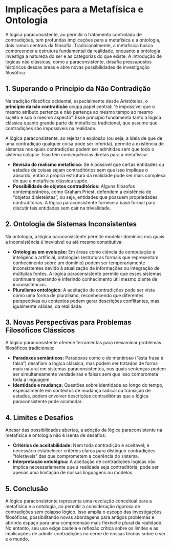 # Implicações para a Metafísica e Ontologia

A lógica paraconsistente, ao permitir o tratamento controlado de contradições, tem profundas implicações para a metafísica e a ontologia, dois ramos centrais da filosofia. Tradicionalmente, a metafísica busca compreender a estrutura fundamental da realidade, enquanto a ontologia investiga a natureza do ser e as categorias do que existe. A introdução de lógicas não clássicas, como a paraconsistente, desafia pressupostos históricos dessas áreas e abre novas possibilidades de investigação filosófica.

## 1. Superando o Princípio da Não Contradição

Na tradição filosófica ocidental, especialmente desde Aristóteles, o **princípio da não contradição** ocupa papel central: “é impossível que o mesmo atributo pertença e não pertença ao mesmo tempo ao mesmo sujeito e sob o mesmo aspecto”. Esse princípio fundamenta tanto a lógica clássica quanto grande parte da metafísica tradicional, que assume que contradições são impossíveis na realidade.

A lógica paraconsistente, ao rejeitar a explosão (ou seja, a ideia de que de uma contradição qualquer coisa pode ser inferida), permite a existência de sistemas nos quais contradições podem ser admitidas sem que todo o sistema colapse. Isso tem consequências diretas para a metafísica:

- **Revisão do realismo metafísico:** Se é possível que certas entidades ou estados de coisas sejam contraditórios sem que isso implique o absurdo, então a própria estrutura da realidade pode ser mais complexa do que a metafísica clássica supõe.
- **Possibilidade de objetos contraditórios:** Alguns filósofos contemporâneos, como Graham Priest, defendem a existência de “objetos dialeteístas”, ou seja, entidades que possuem propriedades contraditórias. A lógica paraconsistente fornece a base formal para discutir tais entidades sem cair na trivialidade.

## 2. Ontologia de Sistemas Inconsistentes

Na ontologia, a lógica paraconsistente permite modelar domínios nos quais a inconsistência é inevitável ou até mesmo constitutiva:

- **Ontologias em evolução:** Em áreas como ciência da computação e inteligência artificial, ontologias (estruturas formais que representam conhecimento sobre um domínio) podem ser temporariamente inconsistentes devido à atualização de informações ou integração de múltiplas fontes. A lógica paraconsistente permite que esses sistemas continuem operando e inferindo conhecimento útil mesmo diante de inconsistências.
- **Pluralismo ontológico:** A aceitação de contradições pode ser vista como uma forma de pluralismo, reconhecendo que diferentes perspectivas ou contextos podem gerar descrições conflitantes, mas igualmente válidas, da realidade.

## 3. Novas Perspectivas para Problemas Filosóficos Clássicos

A lógica paraconsistente oferece ferramentas para reexaminar problemas filosóficos tradicionais:

- **Paradoxos semânticos:** Paradoxos como o do mentiroso (“esta frase é falsa”) desafiam a lógica clássica, mas podem ser tratados de forma mais natural em sistemas paraconsistentes, nos quais sentenças podem ser simultaneamente verdadeiras e falsas sem que isso comprometa toda a linguagem.
- **Identidade e mudança:** Questões sobre identidade ao longo do tempo, especialmente em contextos de mudança radical ou transição de estados, podem envolver descrições contraditórias que a lógica paraconsistente pode acomodar.

## 4. Limites e Desafios

Apesar das possibilidades abertas, a adoção da lógica paraconsistente na metafísica e ontologia não é isenta de desafios:

- **Critérios de aceitabilidade:** Nem toda contradição é aceitável; é necessário estabelecer critérios claros para distinguir contradições “toleráveis” das que comprometem a coerência do sistema.
- **Interpretação ontológica:** A aceitação de contradições lógicas não implica necessariamente que a realidade seja contraditória; pode ser apenas uma limitação de nossas linguagens ou modelos.

## 5. Conclusão

A lógica paraconsistente representa uma revolução conceitual para a metafísica e a ontologia, ao permitir a consideração rigorosa de contradições sem colapso lógico. Isso amplia o escopo das investigações filosóficas, possibilitando novas abordagens para antigos problemas e abrindo espaço para uma compreensão mais flexível e plural da realidade. No entanto, seu uso exige cautela e reflexão crítica sobre os limites e as implicações de admitir contradições no cerne de nossas teorias sobre o ser e o mundo.